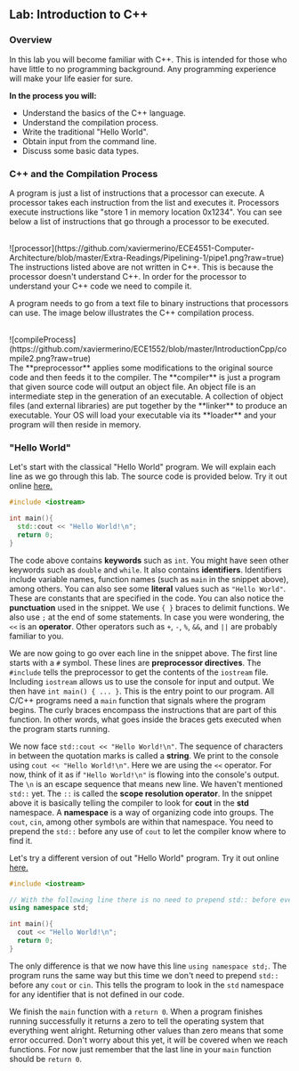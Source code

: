 ## Lab: Introduction to C++

### Overview
In this lab you will become familiar with C++. This is intended for those who have little to no programming background. Any programming experience will make your life easier for sure.

**In the process you will:**
  * Understand the basics of the C++ language.
  * Understand the compilation process.
  * Write the traditional "Hello World".
  * Obtain input from the command line.
  * Discuss some basic data types.

### C++ and the Compilation Process
A program is just a list of instructions that a processor can execute. A processor takes each instruction from the list and executes it. Processors execute instructions like "store 1 in memory location 0x1234". You can see below a list of instructions that go through a processor to be executed.

<br>
![processor](https://github.com/xaviermerino/ECE4551-Computer-Architecture/blob/master/Extra-Readings/Pipelining-1/pipe1.png?raw=true)

<br>
The instructions listed above are not written in C++. This is because the processor doesn't understand C++. In order for the processor to understand your C++ code we need to compile it.

A program needs to go from a text file to binary instructions that processors can use. The image below illustrates the C++ compilation process.

<br>
![compileProcess](https://github.com/xaviermerino/ECE1552/blob/master/IntroductionCpp/compile2.png?raw=true)

<br>
The **preprocessor** applies some modifications to the original source code and then feeds it to the compiler. The **compiler** is just a program that given source code will output an object file. An object file is an intermediate step in the generation of an executable. A collection of object files (and external libraries) are put together by the **linker** to produce an executable. Your OS will load your executable via its **loader** and your program will then reside in memory.

### "Hello World"
Let's start with the classical "Hello World" program. We will explain each line as we go through this lab. The source code is provided below. Try it out online [here.](cpp.sh/5dpu)

```c++
#include <iostream>

int main(){
  std::cout << "Hello World!\n";
  return 0;
}
```

The code above contains **keywords** such as `int`. You might have seen other keywords such as `double` and `while`. It also contains **identifiers**. Identifiers include variable names, function names (such as `main` in the snippet above), among others. You can also see some **literal** values such as `"Hello World"`. These are constants that are specified in the code. You can also notice the **punctuation** used in the snippet. We use `{ }` braces to delimit functions. We also use `;` at the end of some statements. In case you were wondering, the `<<` is an **operator**. Other operators such as `+`, `-`, `%`, `&&`, and `||` are probably familiar to you.

We are now going to go over each line in the snippet above. The first line starts with a `#` symbol. These lines are **preprocessor directives**. The `#include` tells the preprocessor to get the contents of the `iostream` file. Including `iostream` allows us to use the console for input and output. We then have `int main() { ... }`. This is the entry point to our program. All C/C++ programs need a `main` function that signals where the program begins. The curly braces encompass the instructions that are part of this function. In other words, what goes inside the braces gets executed when the program starts running.

We now face `std::cout << "Hello World!\n"`. The sequence of characters in between the quotation marks is called a **string**. We print to the console using `cout << "Hello World!\n"`. Here we are using the `<<` operator. For now, think of it as if `"Hello World!\n"` is flowing into the console's output. The `\n` is an escape sequence that means new line. We haven't mentioned `std::` yet. The `::` is called the **scope resolution operator**. In the snippet above it is basically telling the compiler to look for **cout** in the **std** namespace. A **namespace** is a way of organizing code into groups. The `cout`, `cin`, among other symbols are within that namespace. You need to prepend the `std::` before any use of `cout` to let the compiler know where to find it.

Let's try a different version of out "Hello World" program. Try it out online [here.](cpp.sh/9voxm)

```c++
#include <iostream>

// With the following line there is no need to prepend std:: before every cout.
using namespace std;

int main(){
  cout << "Hello World!\n";
  return 0;
}
```

The only difference is that we now have this line `using namespace std;`. The program runs the same way but this time we don't need to prepend `std::` before any `cout` or `cin`. This tells the program to look in the `std` namespace for any identifier that is not defined in our code.

We finish the `main` function with a `return 0`. When a program finishes running successfully it returns a zero to tell the operating system that everything went alright. Returning other values than zero means that some error occurred. Don't worry about this yet, it will be covered when we reach functions. For now just remember that the last line in your `main` function should be `return 0`.
